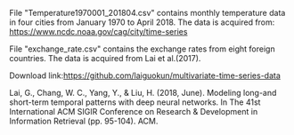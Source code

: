 File "Temperature1970001_201804.csv" contains monthly temperature data in four cities from January 1970 to April 2018.
The data is acquired from: https://www.ncdc.noaa.gov/cag/city/time-series


File "exchange_rate.csv" contains the exchange rates from eight foreign countries. The data is acquired from Lai et al.(2017).

Download link:https://github.com/laiguokun/multivariate-time-series-data

Lai, G., Chang, W. C., Yang, Y., & Liu, H. (2018, June). Modeling long-and short-term temporal patterns with deep neural networks. In The 41st International ACM SIGIR Conference on Research & Development in Information Retrieval (pp. 95-104). ACM.